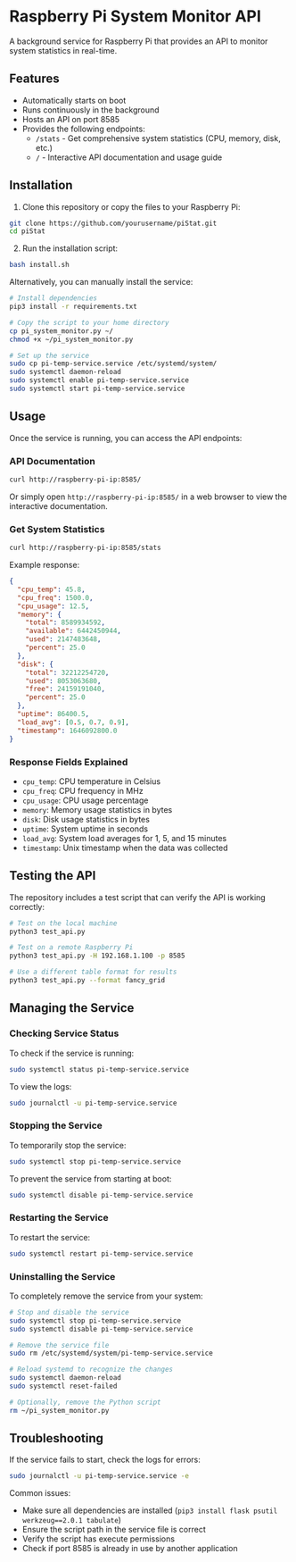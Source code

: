 # Raspberry Pi System Monitor API

A background service for Raspberry Pi that provides an API to monitor system statistics in real-time.

## Features

- Automatically starts on boot
- Runs continuously in the background
- Hosts an API on port 8585
- Provides the following endpoints:
  - `/stats` - Get comprehensive system statistics (CPU, memory, disk, etc.)
  - `/` - Interactive API documentation and usage guide

## Installation

1. Clone this repository or copy the files to your Raspberry Pi:

```bash
git clone https://github.com/yourusername/piStat.git
cd piStat
```

2. Run the installation script:

```bash
bash install.sh
```

Alternatively, you can manually install the service:

```bash
# Install dependencies
pip3 install -r requirements.txt

# Copy the script to your home directory
cp pi_system_monitor.py ~/
chmod +x ~/pi_system_monitor.py

# Set up the service
sudo cp pi-temp-service.service /etc/systemd/system/
sudo systemctl daemon-reload
sudo systemctl enable pi-temp-service.service
sudo systemctl start pi-temp-service.service
```

## Usage

Once the service is running, you can access the API endpoints:

### API Documentation
```bash
curl http://raspberry-pi-ip:8585/
```
Or simply open `http://raspberry-pi-ip:8585/` in a web browser to view the interactive documentation.

### Get System Statistics
```bash
curl http://raspberry-pi-ip:8585/stats
```

Example response:
```json
{
  "cpu_temp": 45.8,
  "cpu_freq": 1500.0,
  "cpu_usage": 12.5,
  "memory": {
    "total": 8589934592,
    "available": 6442450944,
    "used": 2147483648,
    "percent": 25.0
  },
  "disk": {
    "total": 32212254720,
    "used": 8053063680,
    "free": 24159191040,
    "percent": 25.0
  },
  "uptime": 86400.5,
  "load_avg": [0.5, 0.7, 0.9],
  "timestamp": 1646092800.0
}
```

### Response Fields Explained

- `cpu_temp`: CPU temperature in Celsius
- `cpu_freq`: CPU frequency in MHz
- `cpu_usage`: CPU usage percentage
- `memory`: Memory usage statistics in bytes
- `disk`: Disk usage statistics in bytes
- `uptime`: System uptime in seconds
- `load_avg`: System load averages for 1, 5, and 15 minutes
- `timestamp`: Unix timestamp when the data was collected

## Testing the API

The repository includes a test script that can verify the API is working correctly:

```bash
# Test on the local machine
python3 test_api.py

# Test on a remote Raspberry Pi
python3 test_api.py -H 192.168.1.100 -p 8585

# Use a different table format for results
python3 test_api.py --format fancy_grid
```

## Managing the Service

### Checking Service Status

To check if the service is running:

```bash
sudo systemctl status pi-temp-service.service
```

To view the logs:

```bash
sudo journalctl -u pi-temp-service.service
```

### Stopping the Service

To temporarily stop the service:

```bash
sudo systemctl stop pi-temp-service.service
```

To prevent the service from starting at boot:

```bash
sudo systemctl disable pi-temp-service.service
```

### Restarting the Service

To restart the service:

```bash
sudo systemctl restart pi-temp-service.service
```

### Uninstalling the Service

To completely remove the service from your system:

```bash
# Stop and disable the service
sudo systemctl stop pi-temp-service.service
sudo systemctl disable pi-temp-service.service

# Remove the service file
sudo rm /etc/systemd/system/pi-temp-service.service

# Reload systemd to recognize the changes
sudo systemctl daemon-reload
sudo systemctl reset-failed

# Optionally, remove the Python script
rm ~/pi_system_monitor.py
```

## Troubleshooting

If the service fails to start, check the logs for errors:

```bash
sudo journalctl -u pi-temp-service.service -e
```

Common issues:
- Make sure all dependencies are installed (`pip3 install flask psutil werkzeug==2.0.1 tabulate`)
- Ensure the script path in the service file is correct
- Verify the script has execute permissions
- Check if port 8585 is already in use by another application 